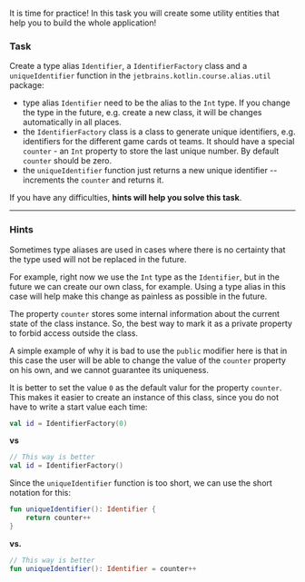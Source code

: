 It is time for practice! 
In this task you will create some utility entities that help you to build the whole application!

### Task

Create a type alias `Identifier`, a `IdentifierFactory` class and a `uniqueIdentifier` function
in the `jetbrains.kotlin.course.alias.util` package:

- type alias `Identifier` need to be the alias to the `Int` type. If you change the type in the future, e.g. create a new class,
  it will be changes automatically in all places.
- the `IdentifierFactory` class is a class to generate unique identifiers, e.g. identifiers for the different game cards ot teams.
  It should have a special `counter` - an `Int` property to store the last unique number. By default `counter` should be zero.
- the `uniqueIdentifier` function just returns a new unique identifier -- increments the `counter` and returns it.

If you have any difficulties, **hints will help you solve this task**.

----

### Hints

<div class="hint" title="Type aliases usage">

Sometimes type aliases are used in cases where there is no certainty that
the type used will not be replaced in the future.

For example, right now we use the `Int` type as the `Identifier`,
but in the future we can create our own class, for example.
Using a type alias in this case will help make this change as painless as possible in the future.
</div>

<div class="hint" title="Access modifiers">

The property `counter` stores some internal information about the current state of the class instance.
So, the best way to mark it as a private property to forbid access outside the class.

A simple example of why it is bad to use the `public` modifier here is that in this
case the user will be able to change the value of the `counter` property on his own,
and we cannot guarantee its uniqueness.
</div>

<div class="hint" title="Default values">

It is better to set the value `0` as the default valur for the property `counter`.
This makes it easier to create an instance of this class,
since you do not have to write a start value each time:

  ```kotlin
  val id = IdentifierFactory(0)
  ```

**vs**

  ```kotlin
  // This way is better
  val id = IdentifierFactory()
  ```

</div>

<div class="hint" title="Short notation for functions">

Since the `uniqueIdentifier` function is too short, we can use the short notation for this:

  ```kotlin
  fun uniqueIdentifier(): Identifier {
      return counter++
  }
  ```

**vs.**

  ```kotlin
  // This way is better
  fun uniqueIdentifier(): Identifier = counter++
  ```

</div>
